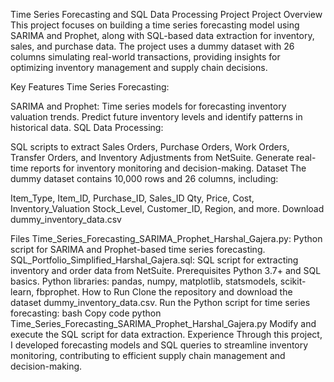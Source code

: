 Time Series Forecasting and SQL Data Processing Project
Project Overview
This project focuses on building a time series forecasting model using SARIMA and Prophet, along with SQL-based data extraction for inventory, sales, and purchase data. The project uses a dummy dataset with 26 columns simulating real-world transactions, providing insights for optimizing inventory management and supply chain decisions.

Key Features
Time Series Forecasting:

SARIMA and Prophet: Time series models for forecasting inventory valuation trends.
Predict future inventory levels and identify patterns in historical data.
SQL Data Processing:

SQL scripts to extract Sales Orders, Purchase Orders, Work Orders, Transfer Orders, and Inventory Adjustments from NetSuite.
Generate real-time reports for inventory monitoring and decision-making.
Dataset
The dummy dataset contains 10,000 rows and 26 columns, including:

Item_Type, Item_ID, Purchase_ID, Sales_ID
Qty, Price, Cost, Inventory_Valuation
Stock_Level, Customer_ID, Region, and more.
Download dummy_inventory_data.csv

Files
Time_Series_Forecasting_SARIMA_Prophet_Harshal_Gajera.py: Python script for SARIMA and Prophet-based time series forecasting.
SQL_Portfolio_Simplified_Harshal_Gajera.sql: SQL script for extracting inventory and order data from NetSuite.
Prerequisites
Python 3.7+ and SQL basics.
Python libraries: pandas, numpy, matplotlib, statsmodels, scikit-learn, fbprophet.
How to Run
Clone the repository and download the dataset dummy_inventory_data.csv.
Run the Python script for time series forecasting:
bash
Copy code
python Time_Series_Forecasting_SARIMA_Prophet_Harshal_Gajera.py
Modify and execute the SQL script for data extraction.
Experience
Through this project, I developed forecasting models and SQL queries to streamline inventory monitoring, contributing to efficient supply chain management and decision-making.


